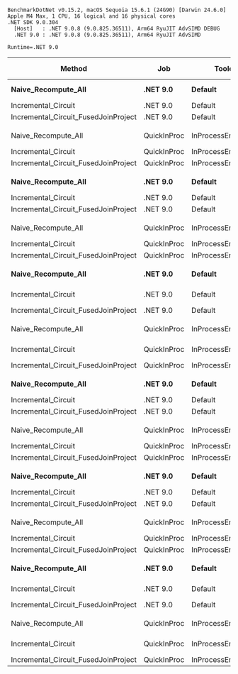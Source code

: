 ```

BenchmarkDotNet v0.15.2, macOS Sequoia 15.6.1 (24G90) [Darwin 24.6.0]
Apple M4 Max, 1 CPU, 16 logical and 16 physical cores
.NET SDK 9.0.304
  [Host]   : .NET 9.0.8 (9.0.825.36511), Arm64 RyuJIT AdvSIMD DEBUG
  .NET 9.0 : .NET 9.0.8 (9.0.825.36511), Arm64 RyuJIT AdvSIMD

Runtime=.NET 9.0  

```
| Method                               | Job         | Toolchain              | IterationCount | WarmupCount | DataSize | ChangeCount | Mean             | Error           | StdDev          | Ratio | RatioSD | Gen0       | Gen1      | Gen2     | Allocated    | Alloc Ratio |
|------------------------------------- |------------ |----------------------- |--------------- |------------ |--------- |------------ |-----------------:|----------------:|----------------:|------:|--------:|-----------:|----------:|---------:|-------------:|------------:|
| **Naive_Recompute_All**                  | **.NET 9.0**    | **Default**                | **Default**        | **Default**     | **100000**   | **1**           |  **20,207,851.4 ns** |   **403,010.11 ns** |   **509,678.80 ns** | **1.001** |    **0.04** |  **1781.2500** | **1218.7500** | **593.7500** |   **14880.3 KB** |       **1.000** |
| Incremental_Circuit                  | .NET 9.0    | Default                | Default        | Default     | 100000   | 1           |     108,010.5 ns |       568.64 ns |       531.91 ns | 0.005 |    0.00 |     0.6104 |         - |        - |      5.56 KB |       0.000 |
| Incremental_Circuit_FusedJoinProject | .NET 9.0    | Default                | Default        | Default     | 100000   | 1           |         454.2 ns |         1.97 ns |         1.84 ns | 0.000 |    0.00 |     0.4926 |    0.0019 |        - |      4.02 KB |       0.000 |
|                                      |             |                        |                |             |          |             |                  |                 |                 |       |         |            |           |          |              |             |
| Naive_Recompute_All                  | QuickInProc | InProcessEmitToolchain | 5              | 1           | 100000   | 1           |  19,416,768.5 ns | 2,548,209.05 ns |   661,761.80 ns | 1.001 |    0.04 |  1750.0000 | 1156.2500 | 562.5000 |  14882.79 KB |       1.000 |
| Incremental_Circuit                  | QuickInProc | InProcessEmitToolchain | 5              | 1           | 100000   | 1           |     132,367.8 ns |     1,467.43 ns |       381.09 ns | 0.007 |    0.00 |     0.4883 |         - |        - |      5.56 KB |       0.000 |
| Incremental_Circuit_FusedJoinProject | QuickInProc | InProcessEmitToolchain | 5              | 1           | 100000   | 1           |         502.6 ns |        42.61 ns |        11.06 ns | 0.000 |    0.00 |     0.4921 |    0.0010 |        - |      4.02 KB |       0.000 |
|                                      |             |                        |                |             |          |             |                  |                 |                 |       |         |            |           |          |              |             |
| **Naive_Recompute_All**                  | **.NET 9.0**    | **Default**                | **Default**        | **Default**     | **100000**   | **10**          |  **19,870,829.9 ns** |   **388,897.87 ns** |   **767,646.50 ns** | **1.001** |    **0.05** |  **1718.7500** | **1156.2500** | **531.2500** |  **14880.51 KB** |       **1.000** |
| Incremental_Circuit                  | .NET 9.0    | Default                | Default        | Default     | 100000   | 10          |     120,286.3 ns |       343.61 ns |       304.60 ns | 0.006 |    0.00 |     5.8594 |    0.1221 |        - |     48.82 KB |       0.003 |
| Incremental_Circuit_FusedJoinProject | .NET 9.0    | Default                | Default        | Default     | 100000   | 10          |       5,518.6 ns |        68.47 ns |        57.17 ns | 0.000 |    0.00 |     1.6785 |    0.4196 |        - |     13.74 KB |       0.001 |
|                                      |             |                        |                |             |          |             |                  |                 |                 |       |         |            |           |          |              |             |
| Naive_Recompute_All                  | QuickInProc | InProcessEmitToolchain | 5              | 1           | 100000   | 10          |  19,365,247.0 ns | 2,359,945.25 ns |   612,870.29 ns | 1.001 |    0.04 |  1718.7500 | 1218.7500 | 531.2500 |   14883.3 KB |       1.000 |
| Incremental_Circuit                  | QuickInProc | InProcessEmitToolchain | 5              | 1           | 100000   | 10          |     143,798.4 ns |     2,328.46 ns |       604.69 ns | 0.007 |    0.00 |     5.8594 |         - |        - |     48.75 KB |       0.003 |
| Incremental_Circuit_FusedJoinProject | QuickInProc | InProcessEmitToolchain | 5              | 1           | 100000   | 10          |       5,745.4 ns |       105.19 ns |        16.28 ns | 0.000 |    0.00 |     1.6785 |    0.4196 |        - |     13.74 KB |       0.001 |
|                                      |             |                        |                |             |          |             |                  |                 |                 |       |         |            |           |          |              |             |
| **Naive_Recompute_All**                  | **.NET 9.0**    | **Default**                | **Default**        | **Default**     | **100000**   | **100**         |  **20,554,281.9 ns** |   **404,137.72 ns** |   **525,493.24 ns** | **1.001** |    **0.04** |  **1718.7500** | **1125.0000** | **531.2500** |  **14880.56 KB** |        **1.00** |
| Incremental_Circuit                  | .NET 9.0    | Default                | Default        | Default     | 100000   | 100         |     506,707.2 ns |     2,791.38 ns |     2,474.49 ns | 0.025 |    0.00 |   160.1563 |   41.0156 |        - |   1314.53 KB |        0.09 |
| Incremental_Circuit_FusedJoinProject | .NET 9.0    | Default                | Default        | Default     | 100000   | 100         |     124,207.6 ns |       811.30 ns |       677.48 ns | 0.006 |    0.00 |    34.6680 |   11.4746 |        - |    284.88 KB |        0.02 |
|                                      |             |                        |                |             |          |             |                  |                 |                 |       |         |            |           |          |              |             |
| Naive_Recompute_All                  | QuickInProc | InProcessEmitToolchain | 5              | 1           | 100000   | 100         |  20,823,206.9 ns |   827,060.25 ns |   214,784.92 ns | 1.000 |    0.01 |  1468.7500 |  875.0000 | 281.2500 |  14881.62 KB |        1.00 |
| Incremental_Circuit                  | QuickInProc | InProcessEmitToolchain | 5              | 1           | 100000   | 100         |     545,187.6 ns |    12,342.87 ns |     3,205.40 ns | 0.026 |    0.00 |   160.1563 |   41.0156 |        - |   1313.79 KB |        0.09 |
| Incremental_Circuit_FusedJoinProject | QuickInProc | InProcessEmitToolchain | 5              | 1           | 100000   | 100         |     138,729.7 ns |     4,697.30 ns |       726.91 ns | 0.007 |    0.00 |    34.6680 |   11.4746 |        - |    284.88 KB |        0.02 |
|                                      |             |                        |                |             |          |             |                  |                 |                 |       |         |            |           |          |              |             |
| **Naive_Recompute_All**                  | **.NET 9.0**    | **Default**                | **Default**        | **Default**     | **1000000**  | **1**           | **179,814,113.0 ns** | **2,591,651.67 ns** | **2,424,232.59 ns** | **1.000** |    **0.02** | **11666.6667** | **5333.3333** | **333.3333** | **143659.57 KB** |       **1.000** |
| Incremental_Circuit                  | .NET 9.0    | Default                | Default        | Default     | 1000000  | 1           |     137,845.9 ns |       757.94 ns |       632.91 ns | 0.001 |    0.00 |     0.4883 |         - |        - |      5.56 KB |       0.000 |
| Incremental_Circuit_FusedJoinProject | .NET 9.0    | Default                | Default        | Default     | 1000000  | 1           |         466.9 ns |         2.54 ns |         2.38 ns | 0.000 |    0.00 |     0.4926 |    0.0019 |        - |      4.02 KB |       0.000 |
|                                      |             |                        |                |             |          |             |                  |                 |                 |       |         |            |           |          |              |             |
| Naive_Recompute_All                  | QuickInProc | InProcessEmitToolchain | 5              | 1           | 1000000  | 1           | 185,985,011.2 ns | 7,814,645.21 ns | 2,029,438.55 ns | 1.000 |    0.01 | 11666.6667 | 5333.3333 | 333.3333 | 143663.28 KB |       1.000 |
| Incremental_Circuit                  | QuickInProc | InProcessEmitToolchain | 5              | 1           | 1000000  | 1           |     135,793.8 ns |     2,442.01 ns |       634.18 ns | 0.001 |    0.00 |     0.4883 |         - |        - |      5.56 KB |       0.000 |
| Incremental_Circuit_FusedJoinProject | QuickInProc | InProcessEmitToolchain | 5              | 1           | 1000000  | 1           |         492.3 ns |         9.48 ns |         1.47 ns | 0.000 |    0.00 |     0.4921 |    0.0010 |        - |      4.02 KB |       0.000 |
|                                      |             |                        |                |             |          |             |                  |                 |                 |       |         |            |           |          |              |             |
| **Naive_Recompute_All**                  | **.NET 9.0**    | **Default**                | **Default**        | **Default**     | **1000000**  | **10**          | **179,681,280.6 ns** | **2,338,012.13 ns** | **2,186,978.00 ns** | **1.000** |    **0.02** | **11666.6667** | **5333.3333** | **333.3333** | **143659.62 KB** |       **1.000** |
| Incremental_Circuit                  | .NET 9.0    | Default                | Default        | Default     | 1000000  | 10          |     155,736.2 ns |       839.33 ns |       785.11 ns | 0.001 |    0.00 |     9.7656 |    0.7324 |        - |     81.32 KB |       0.001 |
| Incremental_Circuit_FusedJoinProject | .NET 9.0    | Default                | Default        | Default     | 1000000  | 10          |       7,699.5 ns |        59.33 ns |        55.50 ns | 0.000 |    0.00 |     1.9989 |    0.5035 |        - |     16.39 KB |       0.000 |
|                                      |             |                        |                |             |          |             |                  |                 |                 |       |         |            |           |          |              |             |
| Naive_Recompute_All                  | QuickInProc | InProcessEmitToolchain | 5              | 1           | 1000000  | 10          | 173,032,280.6 ns | 6,039,246.20 ns | 1,568,373.06 ns | 1.000 |    0.01 | 11666.6667 | 5333.3333 | 333.3333 | 143663.19 KB |       1.000 |
| Incremental_Circuit                  | QuickInProc | InProcessEmitToolchain | 5              | 1           | 1000000  | 10          |     156,885.4 ns |     2,100.71 ns |       545.55 ns | 0.001 |    0.00 |     9.7656 |    0.7324 |        - |     81.27 KB |       0.001 |
| Incremental_Circuit_FusedJoinProject | QuickInProc | InProcessEmitToolchain | 5              | 1           | 1000000  | 10          |       7,452.3 ns |       534.45 ns |       138.79 ns | 0.000 |    0.00 |     2.0065 |    0.5035 |        - |     16.39 KB |       0.000 |
|                                      |             |                        |                |             |          |             |                  |                 |                 |       |         |            |           |          |              |             |
| **Naive_Recompute_All**                  | **.NET 9.0**    | **Default**                | **Default**        | **Default**     | **1000000**  | **100**         | **179,988,673.1 ns** | **3,537,647.90 ns** | **6,195,905.42 ns** | **1.001** |    **0.05** | **11666.6667** | **5333.3333** | **333.3333** | **143659.23 KB** |       **1.000** |
| Incremental_Circuit                  | .NET 9.0    | Default                | Default        | Default     | 1000000  | 100         |     870,126.0 ns |     4,673.37 ns |     4,142.83 ns | 0.005 |    0.00 |   291.9922 |   87.8906 |        - |   2386.41 KB |       0.017 |
| Incremental_Circuit_FusedJoinProject | .NET 9.0    | Default                | Default        | Default     | 1000000  | 100         |     203,015.8 ns |       743.65 ns |       695.61 ns | 0.001 |    0.00 |    53.9551 |   17.8223 |        - |    442.42 KB |       0.003 |
|                                      |             |                        |                |             |          |             |                  |                 |                 |       |         |            |           |          |              |             |
| Naive_Recompute_All                  | QuickInProc | InProcessEmitToolchain | 5              | 1           | 1000000  | 100         | 185,829,272.2 ns | 9,345,085.65 ns | 2,426,889.07 ns | 1.000 |    0.02 | 11666.6667 | 5333.3333 | 333.3333 | 143663.28 KB |       1.000 |
| Incremental_Circuit                  | QuickInProc | InProcessEmitToolchain | 5              | 1           | 1000000  | 100         |     927,399.9 ns |    25,331.83 ns |     3,920.13 ns | 0.005 |    0.00 |   291.9922 |  104.4922 |        - |   2386.98 KB |       0.017 |
| Incremental_Circuit_FusedJoinProject | QuickInProc | InProcessEmitToolchain | 5              | 1           | 1000000  | 100         |     211,721.7 ns |    11,705.02 ns |     3,039.76 ns | 0.001 |    0.00 |    53.9551 |   17.8223 |        - |    442.42 KB |       0.003 |
